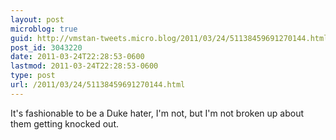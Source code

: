 ```yaml
---
layout: post
microblog: true
guid: http://vmstan-tweets.micro.blog/2011/03/24/51138459691270144.html
post_id: 3043220
date: 2011-03-24T22:28:53-0600
lastmod: 2011-03-24T22:28:53-0600
type: post
url: /2011/03/24/51138459691270144.html
---
```

It's fashionable to be a Duke hater, I'm not, but I'm not broken up about them getting knocked out.
